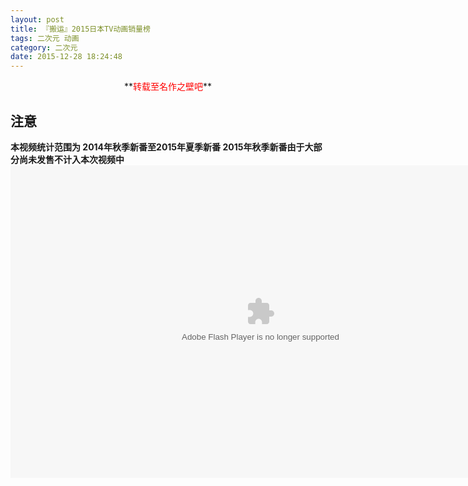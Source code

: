 ```yaml
---
layout: post
title: 『搬运』2015日本TV动画销量榜
tags: 二次元 动画
category: 二次元
date: 2015-12-28 18:24:48
---
```


<center>**<font color="red">转载至名作之壁吧</font>**</center>

## 注意

**本视频统计范围为
2014年秋季新番至2015年夏季新番
2015年秋季新番由于大部分尚未发售不计入本次视频中**
<embed height="500" width="800" quality="high" allowfullscreen="true" type="application/x-shockwave-flash" src="http://share.acg.tv/flash.swf" flashvars="aid=3448677&page=1" pluginspage="http://www.adobe.com/shockwave/download/download.cgi?P1_Prod_Version=ShockwaveFlash"></embed>